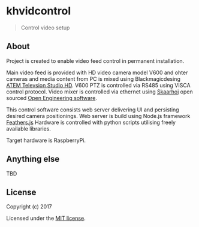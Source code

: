 # khvidcontrol

> Control video setup

## About

Project is created to enable video feed control in permanent installation.

Main video feed is provided with HD video camera model V600 and ohter cameras and media content from PC is mixed using Blackmagicdesing [ATEM Televsion Studio HD](https://www.blackmagicdesign.com/products/atemtelevisionstudiohd). V600 PTZ is controlled via RS485 using VISCA control protocol. Video mixer is controlled via ethernet using [Skaarhoj](http://skaarhoj.com) open sourced [Open Engineering software](https://github.com/kasperskaarhoj/SKAARHOJ-Open-Engineering).

This control software consists web server delivering UI and persisting desired camera positionings. Web server is build using Node.js framework [Feathers.js](https://feathersjs.com/) Hardware is controlled with python scripts utilising freely available libraries.

Target hardware is RaspberryPi.

## Anything else

TBD

## License

Copyright (c) 2017

Licensed under the [MIT license](LICENSE).
